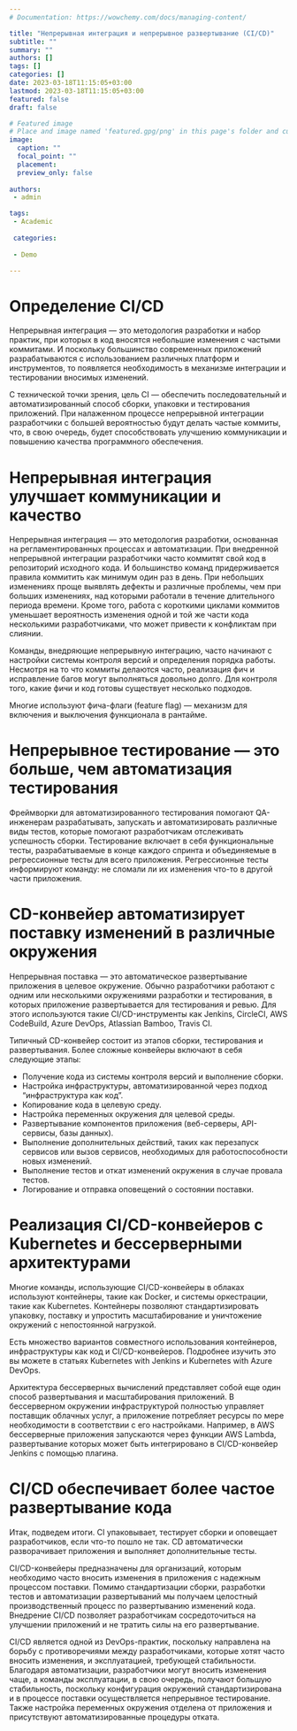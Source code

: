 ```yaml
---
# Documentation: https://wowchemy.com/docs/managing-content/

title: "Непрерывная интеграция и непрерывное развертывание (CI/CD)"
subtitle: ""
summary: ""
authors: []
tags: []
categories: []
date: 2023-03-18T11:15:05+03:00
lastmod: 2023-03-18T11:15:05+03:00
featured: false
draft: false

# Featured image
# Place and image named 'featured.gpg/png' in this page's folder and customize its options here.
image:
  caption: ""
  focal_point: ""
  placement:
  preview_only: false
  
authors:
 - admin

tags:
 - Academic 
 
 categories:
 
 - Demo

---
```

# Определение CI/CD
Непрерывная интеграция — это методология разработки и набор практик, при которых в код вносятся небольшие изменения с частыми коммитами. И поскольку большинство современных приложений разрабатываются с использованием различных платформ и инструментов, то появляется необходимость в механизме интеграции и тестировании вносимых изменений.

С технической точки зрения, цель CI — обеспечить последовательный и автоматизированный способ сборки, упаковки и тестирования приложений. При налаженном процессе непрерывной интеграции разработчики с большей вероятностью будут делать частые коммиты, что, в свою очередь, будет способствовать улучшению коммуникации и повышению качества программного обеспечения.

# Непрерывная интеграция улучшает коммуникации и качество
Непрерывная интеграция — это методология разработки, основанная на регламентированных процессах и автоматизации. При внедренной непрерывной интеграции разработчики часто коммитят свой код в репозиторий исходного кода. И большинство команд придерживается правила коммитить как минимум один раз в день. При небольших изменениях проще выявлять дефекты и различные проблемы, чем при больших изменениях, над которыми работали в течение длительного периода времени. Кроме того, работа с короткими циклами коммитов уменьшает вероятность изменения одной и той же части кода несколькими разработчиками, что может привести к конфликтам при слиянии.

Команды, внедряющие непрерывную интеграцию, часто начинают с настройки системы контроля версий и определения порядка работы. Несмотря на то что коммиты делаются часто, реализация фич и исправление багов могут выполняться довольно долго. Для контроля того, какие фичи и код готовы существует несколько подходов.

Многие используют фича-флаги (feature flag) — механизм для включения и выключения функционала в рантайме.

# Непрерывное тестирование — это больше, чем автоматизация тестирования
Фреймворки для автоматизированного тестирования помогают QA-инженерам разрабатывать, запускать и автоматизировать различные виды тестов, которые помогают разработчикам отслеживать успешность сборки. Тестирование включает в себя функциональные тесты, разрабатываемые в конце каждого спринта и объединяемые в регрессионные тесты для всего приложения. Регрессионные тесты информируют команду: не сломали ли их изменения что-то в другой части приложения.

# CD-конвейер автоматизирует поставку изменений в различные окружения
Непрерывная поставка — это автоматическое развертывание приложения в целевое окружение. Обычно разработчики работают с одним или несколькими окружениями разработки и тестирования, в которых приложение развертывается для тестирования и ревью. Для этого используются такие CI/CD-инструменты как Jenkins, CircleCI, AWS CodeBuild, Azure DevOps, Atlassian Bamboo, Travis CI.

Типичный CD-конвейер состоит из этапов сборки, тестирования и развертывания. Более сложные конвейеры включают в себя следующие этапы:

- Получение кода из системы контроля версий и выполнение сборки.
- Настройка инфраструктуры, автоматизированной через подход “инфраструктура как код”.
- Копирование кода в целевую среду.
- Настройка переменных окружения для целевой среды.
- Развертывание компонентов приложения (веб-серверы, API-сервисы, базы данных).
- Выполнение дополнительных действий, таких как перезапуск сервисов или вызов сервисов, необходимых для работоспособности   новых изменений.
- Выполнение тестов и откат изменений окружения в случае провала тестов.
- Логирование и отправка оповещений о состоянии поставки.

# Реализация CI/CD-конвейеров с Kubernetes и бессерверными архитектурами
Многие команды, использующие CI/CD-конвейеры в облаках используют контейнеры, такие как Docker, и системы оркестрации, такие как Kubernetes. Контейнеры позволяют стандартизировать упаковку, поставку и упростить масштабирование и уничтожение окружений с непостоянной нагрузкой.

Есть множество вариантов совместного использования контейнеров, инфраструктуры как код и CI/CD-конвейеров. Подробнее изучить это вы можете в статьях Kubernetes with Jenkins и Kubernetes with Azure DevOps.

Архитектура бессерверных вычислений представляет собой еще один способ развертывания и масштабирования приложений. В бессерверном окружении инфраструктурой полностью управляет поставщик облачных услуг, а приложение потребляет ресурсы по мере необходимости в соответствии с его настройками. Например, в AWS бессерверные приложения запускаются через функции AWS Lambda, развертывание которых может быть интегрировано в CI/CD-конвейер Jenkins с помощью плагина.

# CI/CD обеспечивает более частое развертывание кода
Итак, подведем итоги. CI упаковывает, тестирует сборки и оповещает разработчиков, если что-то пошло не так. CD автоматически разворачивает приложения и выполняет дополнительные тесты.

CI/CD-конвейеры предназначены для организаций, которым необходимо часто вносить изменения в приложения с надежным процессом поставки. Помимо стандартизации сборки, разработки тестов и автоматизации развертываний мы получаем целостный производственный процесс по развертыванию изменений кода. Внедрение CI/CD позволяет разработчикам сосредоточиться на улучшении приложений и не тратить силы на его развертывание.

CI/CD является одной из DevOps-практик, поскольку направлена на борьбу с противоречиями между разработчиками, которые хотят часто вносить изменения, и эксплуатацией, требующей стабильности. Благодаря автоматизации, разработчики могут вносить изменения чаще, а команды эксплуатации, в свою очередь, получают большую стабильность, поскольку конфигурация окружений стандартизирована и в процессе поставки осуществляется непрерывное тестирование. Также настройка переменных окружения отделена от приложения и присутствуют автоматизированные процедуры отката.
